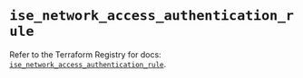 # `ise_network_access_authentication_rule`

Refer to the Terraform Registry for docs: [`ise_network_access_authentication_rule`](https://registry.terraform.io/providers/ciscodevnet/ise/0.2.11/docs/resources/network_access_authentication_rule).

